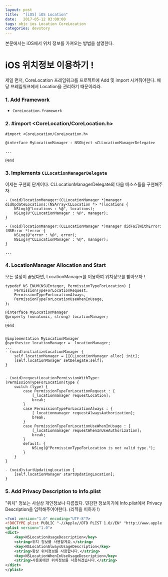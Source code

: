 ```yaml
---
layout: post
title:  "[iOS] iOS Location"
date:   2017-05-12 03:00:00
tags: objc ios Location CoreLocation
categories: devstory
---
```


본문에서는 iOS에서 위치 정보를 가져오는 방법을 설명한다.

# iOS 위치정보 이용하기 !

제일 먼저, CoreLocation 프레임워크를 프로젝트에 Add 및 import 시켜줘야한다. 해당 프레임워크에서 Location을 관리하기 때문이리라.

### 1. Add Framework
- `CoreLocation.framework`


### 2. #import <CoreLocation/CoreLocation.h>
```objc
#import <CoreLocation/CoreLocation.h>

@interface MyLocationManager : NSObject <CLLocationManagerDelegate>

...

@end

```

### 3. Implements `CLLocationManagerDelegate`
이제는 구현의 단계이다. CLLocationManagerDelegate의 다음 메소스들을 구현해주자.

```objc
- (void)locationManager:(CLLocationManager *)manager didUpdateLocations:(NSArray<CLLocation *> *)locations {
    NSLog(@"Locations : %@", locations);
    NSLog(@"CLLocationManager : %@", manager);
}

- (void)locationManager:(CLLocationManager *)manager didFailWithError:(NSError *)error {
    NSLog(@"error : %@", error);
    NSLog(@"CLLocationManager : %@", manager);
}

...
```



### 4. LocationManager Allocation and Start
모든 설정이 끝났다면, LocationManager를 이용하여 위치정보를 받아오자 !

```objc
typedef NS_ENUM(NSUInteger, PermissionTypeForLocation) {
    PermissionTypeForLocationRequest,
    PermissionTypeForLocationAlways,
    PermissionTypeForLocationUseWhenInUsage,
};

@interface MyLocationManager 
@property (nonatomic, strong) locationManager;
...
@end


@implementation MyLocationManager
@synthesize locationManager = _locationManager;
...
- (void)initializeLocationManager {
    self.locationManager = [[CLLocationManager alloc] init];
    [self.locationManager setDelegate:self];
}


- (void)requestLocationPermissionWithType:(PermissionTypeForLocation)type {
    switch (type) {
        case PermissionTypeForLocationRequest : {
            [_locationmanager requestLocation];
            break;
        }
        case PermissionTypeForLocationAlways : {
            [_locationmanager requestAlwaysAuthorization];
            break;
        }
        case PermissionTypeForLocationUseWhenInUsage : {
            [_locationmanager requestWhenInUseAuthorization];
            break;
        }
        default: {
            NSLog(@"PermissionTypeForLocation is not valid type.");
        }
    }
}

- (void)startUpdatingLocation {
    [self.locationManager startUpdatingLocation];
}
```



### 5. Add Privacy Description to Info.plist
"위치" 정보는 사실상 개인정보나 다름없다. 민감한 정보이기에 Info.plist에서 Privacy Description을 입력해주어야한다. (리젝을 피하자 !)

```xml
<?xml version="1.0" encoding="UTF-8"?>
<!DOCTYPE plist PUBLIC "-//Apple//DTD PLIST 1.0//EN" "http://www.apple.com/DTDs/PropertyList-1.0.dtd">
<plist version="1.0">
<dict>
    <key>NSLocationUsageDescription</key>
    <string>위치 정보를 사용할게요.</string>
    <key>NSLocationAlwaysUsageDescription</key>
    <string>항상 위치정보를 사용합니다.</string>
    <key>NSLocationWhenInUseUsageDescription</key>
    <string>사용중에만 위치정보를 사용하겠습니다.</string>
</dict>
</plist>    
```
